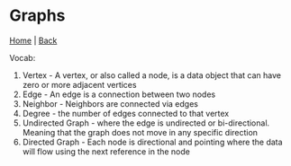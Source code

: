 # Graphs

[Home](/README.md) | [Back](/401-main/401TableofContents.md)


Vocab:

1. Vertex - A vertex, or also called a node, is a data object that can have zero or more adjacent vertices
1. Edge - An edge is a connection between two nodes
1. Neighbor - Neighbors are connected via edges
1. Degree - the number of edges connected to that vertex
1. Undirected Graph - where the edge is undirected or bi-directional. Meaning that the graph does not move in any specific direction
1. Directed Graph - Each node is directional and pointing where the data will flow using the next reference in the node


